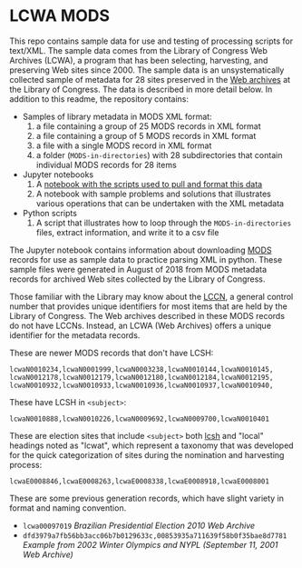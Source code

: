 # LCWA MODS

This repo contains sample data for use and testing of processing scripts for text/XML.
The sample data comes from the Library of Congress Web Archives (LCWA), a program
that has been selecting, harvesting, and preserving Web sites since 2000. The sample
data is an unsystematically collected sample of metadata for 28 sites preserved
in the [Web archives](http://www.loc.gov/webarchiving/)
at the Library of Congress. The data is described in more detail below.
In addition to this readme, the repository contains:
* Samples of library metadata in MODS XML format:
  1. a file containing a group of 25 MODS records in XML format
  2. a file containing a group of 5 MODS records in XML format
  3. a file with a single MODS record in XML format
  4. a folder (`MODS-in-directories`) with 28 subdirectories that contain individual MODS records for 28 items
* Jupyter notebooks 
  1. A [notebook with the scripts used to pull and format this data](/blob/master/Get-Some-LC-Web-Archive-MODs.ipynb)
  2. A notebook with sample problems and solutions that illustrates various operations that can be undertaken with the XML metadata 
* Python scripts
  1. A script that illustrates how to loop through the `MODS-in-directories` files, extract information, and write it to a csv file

The Jupyter notebook contains information about downloading
[MODS](http://www.loc.gov/standards/mods/) records for use as sample data to
practice parsing XML in python. These sample files were generated in August of
2018 from MODS metadata records for archived Web sites collected by the Library
of Congress.

Those familiar with the Library may know about the [LCCN](https://www.loc.gov/marc/lccn_structure.html), a general control number that provides unique identifiers for most items that are held by the Library of Congress. The Web archives described in these MODS records do not have LCCNs. Instead, an LCWA (Web Archives) offers a unique identifier for the metadata records.

These are newer MODS records that don't have LCSH:
```
lcwaN0010234,lcwaN0001999,lcwaN0003238,lcwaN0010144,lcwaN0010145,
lcwaN0012178,lcwaN0012179,lcwaN0012180,lcwaN0012184,lcwaN0012195,
lcwaN0010932,lcwaN0010933,lcwaN0010936,lcwaN0010937,lcwaN0010940,
```

These have LCSH in `<subject>`:

`lcwaN0010888,lcwaN0010226,lcwaN0009692,lcwaN0009700,lcwaN0010401`

These are election sites that include `<subject>` both [lcsh](https://en.wikipedia.org/wiki/LCSH)
and "local" headings noted as "lcwat", which represent a taxonomy that was
developed for the quick categorization of sites during the nomination and
harvesting process:

`lcwaE0008846,lcwaE0008263,lcwaE0008338,lcwaE0008918,lcwaE0008001`

These are some previous generation records, which have slight variety in
format and naming convention.

* `lcwa00097019` _Brazilian Presidential Election 2010 Web Archive_
* `dfd3979a7fb56bb3acc06b7b0129633c,00853935a711639f58b0f35bae8d7781` _Example from 2002 Winter Olympics and NYPL (September 11, 2001 Web Archive)_
